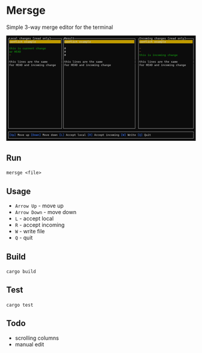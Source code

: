 # Mersge
Simple 3-way merge editor for the terminal

![Demo](./assets/demo.gif)

## Run
```mersge <file>```

## Usage
- ```Arrow Up``` - move up
- ```Arrow Down``` - move down
- ```L``` - accept local
- ```R``` - accept incoming
- ```W``` - write file
- ```Q``` - quit
 
## Build
```cargo build```

## Test
```cargo test```

## Todo
- scrolling columns
- manual edit
